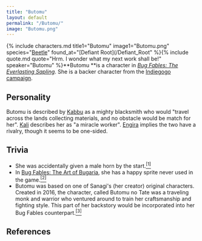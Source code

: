 ```yaml
---
title: "Butomu"
layout: default
permalink: "/Butomu/"
image: "Butomu.png"
---
```

{% include characters.md title1="Butomu" image1="Butomu.png" species="[Beetle](/Beetle)" found_at="[Defiant Root](/Defiant_Root" %}{% include quote.md quote="Hrm. I wonder what my next work shall be!" speaker="Butomu" %}**Butomu **is a character in [*Bug Fables: The Everlasting Sapling*](/Bug_Fables:_The_Everlasting_Sapling). She is a backer character from the [Indiegogo](https://www.indiegogo.com/) [campaign](https://www.indiegogo.com/projects/bug-fables-an-exploration-rpg-full-of-bugs#/).

## Personality
Butomu is described by [Kabbu](/Kabbu) as a mighty blacksmith who would "travel across the lands collecting materials, and no obstacle would be match for her". [Kali](/Kali) describes her as "a miracle worker". [Engira](/Engira) implies the two have a rivalry, though it seems to be one-sided.

## Trivia

* She was accidentally given a male horn by the start.[<sup>[1]</sup>](#references)
* In [Bug Fables: The Art of Bugaria](/Bug_Fables:_The_Art_of_Bugaria), she has a happy sprite never used in the game.[<sup>[2]</sup>](#references)
* Butomu was based on one of Sanagi's (her creator) original characters. Created in 2016, the character, called Butomu no Tate was a traveling monk and warrior who ventured around to train her craftsmanship and fighting style. This part of her backstory would be incorporated into her Bug Fables counterpart.[<sup>[3]</sup>](#references)

## References